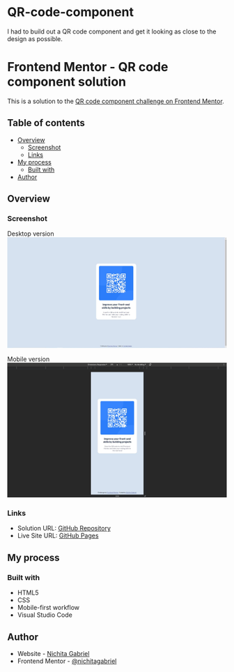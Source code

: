 # QR-code-component
I had to build out a QR code component and get it looking as close to the design as possible.

# Frontend Mentor - QR code component solution

This is a solution to the [QR code component challenge on Frontend Mentor](https://www.frontendmentor.io/challenges/qr-code-component-iux_sIO_H).

## Table of contents

- [Overview](#overview)
  - [Screenshot](#screenshot)
  - [Links](#links)
- [My process](#my-process)
  - [Built with](#built-with)
- [Author](#author)

## Overview

### Screenshot

Desktop version
<img src="screenshots\Solution-Desktop-Version.JPG" alt="Desktop Version" width="1024"/>

Mobile version
<img src="screenshots/Solution-Mobile-Version.JPG" alt="Desktop Version" width="1024"/>

### Links

- Solution URL: [GitHub Repository](https://github.com/NichitaGabriel/QR-code-componentcom)
- Live Site URL: [GitHub Pages](https://nichitagabriel.github.io/QR-code-component/)

## My process

### Built with

- HTML5 
- CSS 
- Mobile-first workflow
- Visual Studio Code

## Author

- Website - [Nichita Gabriel](https://github.com/NichitaGabriel)
- Frontend Mentor - [@nichitagabriel](https://www.frontendmentor.io/profile/NichitaGabriel)
